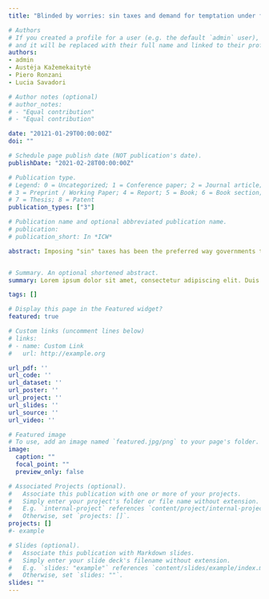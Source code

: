 ```yaml
---
title: "Blinded by worries: sin taxes and demand for temptation under financial worries (Revise and Resubmit, Theory and Decision)"

# Authors
# If you created a profile for a user (e.g. the default `admin` user), write the username (folder name) here 
# and it will be replaced with their full name and linked to their profile.
authors:
- admin
- Austėja Kažemekaitytė
- Piero Ronzani
- Lucia Savadori

# Author notes (optional)
# author_notes:
# - "Equal contribution"
# - "Equal contribution"

date: "20121-01-29T00:00:00Z"
doi: ""

# Schedule page publish date (NOT publication's date).
publishDate: "2021-02-28T00:00:00Z"

# Publication type.
# Legend: 0 = Uncategorized; 1 = Conference paper; 2 = Journal article;
# 3 = Preprint / Working Paper; 4 = Report; 5 = Book; 6 = Book section;
# 7 = Thesis; 8 = Patent
publication_types: ["3"]

# Publication name and optional abbreviated publication name.
# publication: 
# publication_short: In *ICW*

abstract: Imposing "sin" taxes has been the preferred way governments tried to discourage the over-consumption of temptation goods for decades. However numerous evidence shows that consumers exhibit behavioral biases which can affect their reaction to taxes. This paper investigates a potential bias and how it affects demand for temptation - financial worries associated with poverty have been shown to shift attention towards pressing needs, often at the expense of forward looking decisions. In an online experiment with UK participants, we randomly induce financial worries and ask participants to allocate a budget between basic necessities and temptation goods in an experimental market. We randomly impose "taxes" on temptation by increasing its price. We find that, in the absence of any tax, inducing financial worries lowers demand for temptation, effect stronger for lower income participants. However, when financial concerns are salient, increasing the tax does not lower demand among lower-income participants. While financial worries might protect against over-consumption of temptation in the absence of tax changes, they also might hurt the poor the most when additional taxes are introduced. 


# Summary. An optional shortened abstract.
summary: Lorem ipsum dolor sit amet, consectetur adipiscing elit. Duis posuere tellus ac convallis placerat. Proin tincidunt magna sed ex sollicitudin condimentum.

tags: []

# Display this page in the Featured widget?
featured: true

# Custom links (uncomment lines below)
# links:
# - name: Custom Link
#   url: http://example.org

url_pdf: ''
url_code: ''
url_dataset: ''
url_poster: ''
url_project: ''
url_slides: ''
url_source: ''
url_video: ''

# Featured image
# To use, add an image named `featured.jpg/png` to your page's folder. 
image:
  caption: ""
  focal_point: ""
  preview_only: false

# Associated Projects (optional).
#   Associate this publication with one or more of your projects.
#   Simply enter your project's folder or file name without extension.
#   E.g. `internal-project` references `content/project/internal-project/index.md`.
#   Otherwise, set `projects: []`.
projects: []
#- example

# Slides (optional).
#   Associate this publication with Markdown slides.
#   Simply enter your slide deck's filename without extension.
#   E.g. `slides: "example"` references `content/slides/example/index.md`.
#   Otherwise, set `slides: ""`.
slides: ""
---
```

<!--
{{% callout note %}}
Click the *Cite* button above to demo the feature to enable visitors to import publication metadata into their reference management software.
{{% /callout %}}

 {{% callout note %}}
 Create your slides in Markdown - click the *Slides* button to check out the example.
 {{% /callout %}}

Supplementary notes can be added here, including [code, math, and images](https://wowchemy.com/docs/writing-markdown-latex/).
-->
